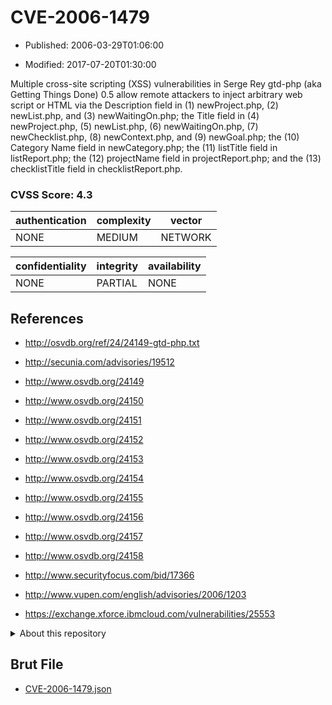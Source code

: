 # CVE-2006-1479

- Published: 2006-03-29T01:06:00

- Modified: 2017-07-20T01:30:00

Multiple cross-site scripting (XSS) vulnerabilities in Serge Rey gtd-php (aka Getting Things Done) 0.5 allow remote attackers to inject arbitrary web script or HTML via the Description field in (1) newProject.php, (2) newList.php, and (3) newWaitingOn.php; the Title field in (4) newProject.php, (5) newList.php, (6) newWaitingOn.php, (7) newChecklist.php, (8) newContext.php, and (9) newGoal.php; the (10) Category Name field in newCategory.php; the (11) listTitle field in listReport.php; the (12) projectName field in projectReport.php; and the (13) checklistTitle field in checklistReport.php.

### CVSS Score: **4.3**

| authentication | complexity | vector |
| --- | --- | --- |
| NONE | MEDIUM | NETWORK |

| confidentiality | integrity | availability |
| --- | --- | --- |
| NONE | PARTIAL | NONE |

## References

* http://osvdb.org/ref/24/24149-gtd-php.txt

* http://secunia.com/advisories/19512

* http://www.osvdb.org/24149

* http://www.osvdb.org/24150

* http://www.osvdb.org/24151

* http://www.osvdb.org/24152

* http://www.osvdb.org/24153

* http://www.osvdb.org/24154

* http://www.osvdb.org/24155

* http://www.osvdb.org/24156

* http://www.osvdb.org/24157

* http://www.osvdb.org/24158

* http://www.securityfocus.com/bid/17366

* http://www.vupen.com/english/advisories/2006/1203

* https://exchange.xforce.ibmcloud.com/vulnerabilities/25553

<details>
<summary>About this repository</summary> 

  This repository is part of the project [Live Hack CVE](https://github.com/Live-Hack-CVE). Main website can be found [www.live-hack.org](https://www.live-hack.org) 
  
  Made by [Sn0wAlice](https://github.com/Sn0wAlice) for the people that care about security and need to have a feed of the latest CVEs. Hope you enjoy it, don't forget to star the repo and follow me on [Twitter](https://twitter.com/Sn0wAlice) and [Github](https://github.com/Sn0wAlice). And that is my [personnal website](https://www.alice-snow.me/)

  - [Home Page](https://github.com/Live-Hack-CVE)
  - [Framework](https://github.com/Live-Hack-CVE/cve-framework)
  - [CVE database](https://github.com/Live-Hack-CVE/full_database)
  - [Changelog](https://github.com/Live-Hack-CVE/Changelog)
</details>

## Brut File

* [CVE-2006-1479.json](https://raw.githubusercontent.com/Live-Hack-CVE/full_database/main/cves/2006/CVE-2006-1479.json)


